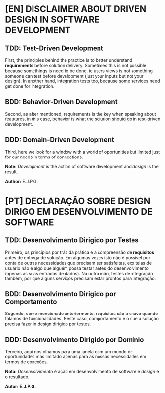 
# [EN] DISCLAIMER ABOUT DRIVEN DESIGN IN SOFTWARE DEVELOPMENT

## TDD: Test-Driven Development

First, the principles behind the practice is to better 
understand **requirements** before solution delivery. Sometimes this is not possible
because somethings is need to be done, ie users views is not something someone
can test before development (just your inputs but not your design). In another hand,
integration tests too, because some services need get done for integration.

## BDD: Behavior-Driven Development
Second, as after mentioned, requirements is the key when speaking about feautures,
in this case, behavior is what the solution should do in test-driven development.

## DDD: Domain-Driven Development
Third, here we look for a window with a world of oportunities but limited just
for our needs in terms of connections.

**Note:** *Development* is the action of software development and *design* is the result.

**Author:** E.J.P.G.


# [PT] DECLARAÇÃO SOBRE DESIGN DIRIGO EM DESENVOLVIMENTO DE SOFTWARE

## TDD: Desenvolvimento Dirigido por Testes
Primeiro, os princípios por trás da prática é a compreensão de **requisitos** antes 
de entrega de solução. Em algumas vezes isto não é possivel por conta de outras 
necessidades que precisam ser satisfeitas, exp telas de usuário não é algo que 
alguém possa testar antes do desenvolvimento (apenas as suas entradas de dados). 
Na outra mão, testes de integração também, por que alguns serviços precisam estar
prontos para integração.

## BDD: Desenvolvimento Dirigido por Comportamento
Segundo, como mencionado anteriormente, requisitos são a chave quando falamos de funcionalidades.
Neste caso, comportamento é o que a solução precisa fazer in design dirigido por testes.


## DDD: Desenvolvimento Dirigido por Domínio
Terceiro, aqui nos olhamos para uma janela com um mundo de oportunidades mas limitado
apenas para as nossas necessidades em termos de conexões.

**Nota:** *Desenvolvimento* é ação em desenvolvimento de software e *design* é o resultado.

**Autor: E.J.P.G.**
